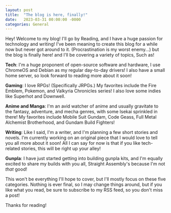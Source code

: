 ```yaml
---
layout: post
title:  "The blog is here, finally!"
date:   2023-03-31 00:00:00 -0000
categories: General
---
```

Hey! Welcome to my blog! I'll go by Reading, and I have a huge passion for technology and writing! I've been meaning to create this blog for a while now but never got around to it. (Procrastination is my worst enemy...) but the blog is finally here! and I'll be covering a variety of topics, Such as! 

**Tech**: I'm a huge proponent of open-source software and hardware, I use ChromeOS and Debian as my regular day-to-day drivers! I also have a small home server, so look forward to reading more about it soon!

**Gaming**: I love RPGs! (Specifically JRPGs.) My favorites include the Fire Emblem, Pokemon, and Valkyria Chronicles series! I also love some indies like Superhot and Downwell.

**Anime and Manga**: I'm an avid watcher of anime and usually gravitate to the fantasy, adventure, and mecha genres, with some Isekai sprinkled in there!
My favorites include Mobile Suit Gundam, Code Geass, Full Metal Alchemist Brotherhood, and Gundam Build Fighters!

**Writing**: Like I said, I'm a writer, and I'm planning a few short stories and novels. I'm currently working on an original piece that I would love to tell you all more about it soon! All I can say for now is that if you like tech-related stories, this will be right up your alley!

**Gunpla**: I have just started getting into building gunpla kits, and I'm equally excited to share my builds with you all, Straight Assembly's because I'm not *that* good!

This won't be everything I'll hope to cover, but I'll mostly focus on these five categories. Nothing is ever final, so I may change things around, but if you like what you read, be sure to subscribe to my RSS feed, so you don't miss a post!

Thanks for reading!